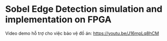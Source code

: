 # Sobel Edge Detection simulation and implementation on FPGA
Video demo hỗ trợ cho việc bảo vệ đồ án: https://youtu.be/J16mpLq8hCM
